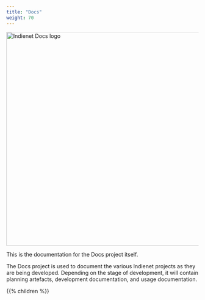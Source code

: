 ```yaml
---
title: "Docs"
weight: 70
---
```


<img src='/images/Docs@3x.png' alt='Indienet Docs logo' style='width: 14vmax; margin-top: 0;'>

This is the documentation for the Docs project itself.

The Docs project is used to document the various Indienet projects as they are being developed. Depending on the stage of development, it will contain planning artefacts, development documentation, and usage documentation.

{{% children  %}}
